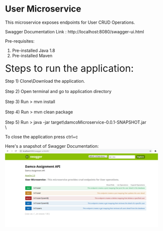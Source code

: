 # User Microservice
This microservice exposes endpoints for User CRUD Operations.

Swagger Documentation Link : http://localhost:8080/swagger-ui.html

Pre-requisites:
1) Pre-installed Java 1.8
2) Pre-installed Maven

<font size="6"> Steps to run the application: </font> 

Step 1) Clone\Download the application.
\
\
Step 2) Open terminal and go to application directory
\
\
Step 3) Run > mvn install
\
\
Step 4) Run > mvn clean package
\
\
Step 5) Run > java -jar target\damcoMicroservice-0.0.1-SNAPSHOT.jar
\
\

To close the application press ctrl+c

Here's a snapshot of Swagger Documentation:
![image info](./SwaggwrUi.PNG)
